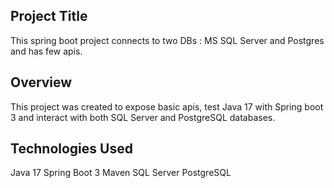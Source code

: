 ## Project Title
This spring boot project connects to two DBs : MS SQL Server and Postgres and has few apis. 

## Overview
This project was created to expose basic apis, test Java 17 with Spring boot 3 and interact with both SQL Server and PostgreSQL databases.

## Technologies Used
Java 17
Spring Boot 3
Maven
SQL Server
PostgreSQL
